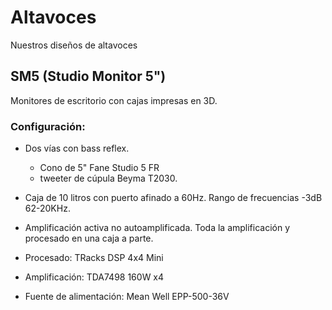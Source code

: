 # Altavoces
Nuestros diseños de altavoces

<!--
 ### PA81
% Diseño de altavoces multipropósito de alto desempeño en tamaño de woofer 8" y tweeter 1".
-->

## SM5 (Studio Monitor 5")
Monitores de escritorio con cajas impresas en 3D.

### Configuración:
- Dos vías con bass reflex.
  - Cono de 5" Fane Studio 5 FR
  - tweeter de cúpula Beyma T2030.
- Caja de 10 litros con puerto afinado a 60Hz. Rango de frecuencias -3dB 62-20KHz.

- Amplificación activa no autoamplificada. Toda la amplificación y procesado en una caja a parte.
- Procesado: TRacks DSP 4x4 Mini
- Amplificación: TDA7498 160W x4
- Fuente de alimentación: Mean Well EPP-500-36V
